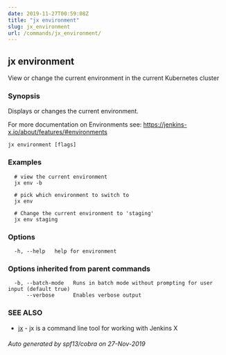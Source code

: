 ```yaml
---
date: 2019-11-27T00:59:08Z
title: "jx environment"
slug: jx_environment
url: /commands/jx_environment/
---
```

## jx environment

View or change the current environment in the current Kubernetes cluster

### Synopsis

Displays or changes the current environment. 

For more documentation on Environments see: https://jenkins-x.io/about/features/#environments

```
jx environment [flags]
```

### Examples

```
  # view the current environment
  jx env -b
  
  # pick which environment to switch to
  jx env
  
  # Change the current environment to 'staging'
  jx env staging
```

### Options

```
  -h, --help   help for environment
```

### Options inherited from parent commands

```
  -b, --batch-mode   Runs in batch mode without prompting for user input (default true)
      --verbose      Enables verbose output
```

### SEE ALSO

* [jx](/commands/jx/)	 - jx is a command line tool for working with Jenkins X

###### Auto generated by spf13/cobra on 27-Nov-2019
